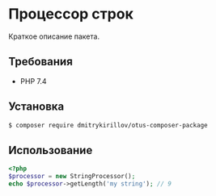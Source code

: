 # Процессор строк

Краткое описание пакета.

## Требования

- PHP 7.4

## Установка

```bash
$ composer require dmitrykirillov/otus-composer-package
```

## Использование

```php
<?php
$processor = new StringProcessor();
echo $processor->getLength('my string'); // 9  
```
